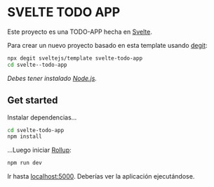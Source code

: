 # SVELTE TODO APP


Este proyecto es una TODO-APP hecha en [Svelte](https://svelte.dev).

Para crear un nuevo proyecto basado en esta template usando [degit](https://github.com/Rich-Harris/degit):

```bash
npx degit sveltejs/template svelte-todo-app
cd svelte--todo-app
```

*Debes tener instalado [Node.js](https://nodejs.org).*



## Get started

Instalar dependencias...

```bash
cd svelte-todo-app
npm install
```

...Luego iniciar [Rollup](https://rollupjs.org):

```bash
npm run dev
```

Ir hasta [localhost:5000](http://localhost:5000). Deberías ver la aplicación ejecutándose.


